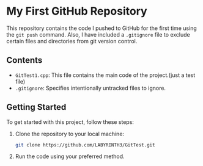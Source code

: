 # My First GitHub Repository

This repository contains the code I pushed to GitHub for the first time using the `git push` command.
Also, I have included a `.gitignore` file to exclude certain files and directories from git version control.

## Contents

- `GitTest1.cpp`: This file contains the main code of the project.(just a test file)
- `.gitignore`: Specifies intentionally untracked files to ignore.

## Getting Started

To get started with this project, follow these steps:

1. Clone the repository to your local machine:

    ```bash
    git clone https://github.com/LABYRINTH3/GitTest.git
    ```

2. Run the code using your preferred method.
